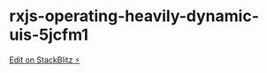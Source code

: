 # rxjs-operating-heavily-dynamic-uis-5jcfm1

[Edit on StackBlitz ⚡️](https://stackblitz.com/edit/rxjs-operating-heavily-dynamic-uis-5jcfm1)